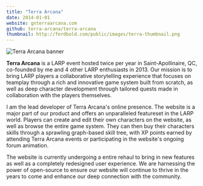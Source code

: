 ```yaml
---
title: "Terra Arcana"
date: 2014-01-01
website: gnterraarcana.com
github: terra-arcana/terra-arcana
thumbnail: http://ferdbold.com/public/images/terra-thumbnail.png
---
```


![Terra Arcana banner](/img/work/terra-arcana/banner.png)

**Terra Arcana** is a LARP event hosted twice per year in Saint-Apollinaire, QC, co-founded by me and 4 other LARP enthusiasts in 2013. Our mission is to bring LARP players a collaborative storytelling experience that focuses on teamplay through a rich and innovative game system built from scratch, as well as deep character development through tailored quests made in collaboration with the players themselves.

I am the lead developer of Terra Arcana's online presence. The website is a major part of our product and offers an unparalleled featureset in the LARP world. Players can create and edit their own characters on the website, as well as browse the entire game system. They can then buy their characters skills through a sprawling graph-based skill tree, with XP points earned by attending Terra Arcana events or participating in the website's ongoing forum animation.

The website is currently undergoing a entire rehaul to bring in new features as well as a completely redesigned user experience. We are harnessing the power of open-source to ensure our website will continue to thrive in the years to come and enhance our deep connection with the community.
